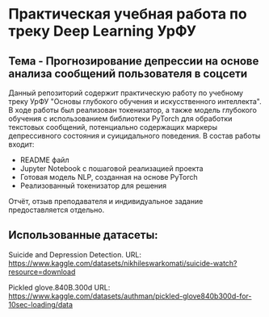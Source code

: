 # Практическая учебная работа по треку Deep Learning УрФУ
## Тема - Прогнозирование депрессии на основе анализа сообщений пользователя в соцсети
Данный репозиторий содержит
практическую работу по учебному треку 
УрФУ "Основы глубокого обучения и 
искусственного интеллекта". В ходе работы
был реализован токенизатор, а также
модель глубокого обучения с использованием
библиотеки PyTorch для обработки текстовых
сообщений, потенциально содержащих
маркеры депрессивного состояния и суицидального
поведения. В состав работы входит:
* README файл
* Jupyter Notebook с пошаговой реализацией проекта
* Готовая модель NLP, созданная на основе PyTorch
* Реализованный токенизатор для решения

Отчёт, отзыв преподавателя и индивидуальное задание предоставляется отдельно. 

## Использованные датасеты:
Suicide and Depression Detection.
URL: https://www.kaggle.com/datasets/nikhileswarkomati/suicide-watch?resource=download

Pickled glove.840B.300d 
URL: https://www.kaggle.com/datasets/authman/pickled-glove840b300d-for-10sec-loading/data